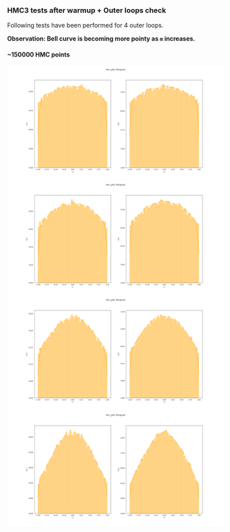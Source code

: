 ### HMC3 tests after warmup + Outer loops check

Following tests have been performed for 4 outer loops.

**Observation: Bell curve is becoming more pointy as `m` increases.**

#### ~150000 HMC points

![](Figure_1.png)
![](Figure_2.png)
![](Figure_3.png)
![](Figure_4.png)
